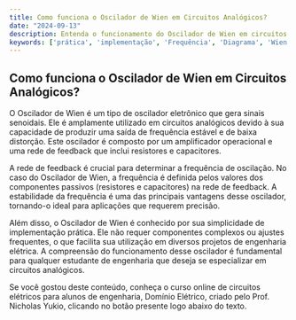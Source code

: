 ```yaml
---
title: Como funciona o Oscilador de Wien em Circuitos Analógicos?
date: "2024-09-13"
description: Entenda o funcionamento do Oscilador de Wien em circuitos analógicos e sua importância na engenharia elétrica.
keywords: ['prática', 'implementação', 'Frequência', 'Diagrama', 'Wien', 'elétrico', 'Operacional']
---
```


## Como funciona o Oscilador de Wien em Circuitos Analógicos?

O Oscilador de Wien é um tipo de oscilador eletrônico que gera sinais senoidais. Ele é amplamente utilizado em circuitos analógicos devido à sua capacidade de produzir uma saída de frequência estável e de baixa distorção. Este oscilador é composto por um amplificador operacional e uma rede de feedback que inclui resistores e capacitores.

A rede de feedback é crucial para determinar a frequência de oscilação. No caso do Oscilador de Wien, a frequência é definida pelos valores dos componentes passivos (resistores e capacitores) na rede de feedback. A estabilidade da frequência é uma das principais vantagens desse oscilador, tornando-o ideal para aplicações que requerem precisão.

Além disso, o Oscilador de Wien é conhecido por sua simplicidade de implementação prática. Ele não requer componentes complexos ou ajustes frequentes, o que facilita sua utilização em diversos projetos de engenharia elétrica. A compreensão do funcionamento desse oscilador é fundamental para qualquer estudante de engenharia que deseja se especializar em circuitos analógicos.

Se você gostou deste conteúdo, conheça o curso online de circuitos elétricos para alunos de engenharia, Domínio Elétrico, criado pelo Prof. Nicholas Yukio, clicando no botão presente logo abaixo do texto.